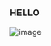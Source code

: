### HELLO
![image](https://github.com/Bibika87/Bibika87/assets/135131752/7c3de7f9-92b3-4b78-96eb-e24110fbd228)
